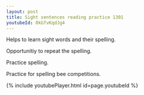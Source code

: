 ```yaml
---
layout: post
title: Sight sentences reading practice 1301
youtubeId: 0kGfvKqdJg4
---
```

 
 
Helps to learn sight words and their spelling.

Opportunitiy to repeat the spelling. 

Practice spelling. 
 
Practice for spelling bee competitions. 
 
{% include youtubePlayer.html id=page.youtubeId %}
 
 
